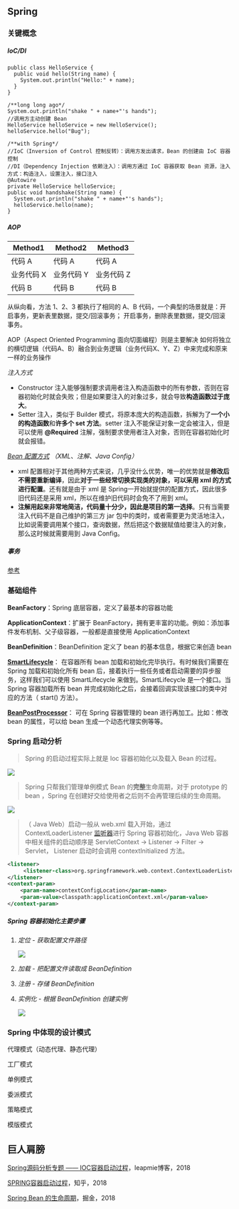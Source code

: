 ## Spring

### 关键概念

##### IoC/DI

```
public class HelloService {
  public void hello(String name) {
    System.out.println("Hello:" + name);
  }
}
```

```
/**long long ago*/
System.out.println("shake " + name+"'s hands");  
//调用方主动创建 Bean
HelloService helloService = new HelloService();
helloService.hello("Bug");
```

```
/**with Spring*/
//IoC（Inversion of Control 控制反转）：调用方发出请求，Bean 的创建由 IoC 容器控制
//DI（Dependency Injection 依赖注入）：调用方通过 IoC 容器获取 Bean 资源，注入方式：构造注入，设置注入，接口注入
@Autowire
private HelloService helloService;
public void handshake(String name) {
  System.out.println("shake " + name+"'s hands");  
  helloService.hello(name);
}
```

##### AOP

| Method1    | Method2    | Method3    |
| ---------- | ---------- | ---------- |
| 代码 A     | 代码 A     | 代码 A     |
| 业务代码 X | 业务代码 Y | 业务代码 Z |
| 代码 B     | 代码 B     | 代码 B     |

从纵向看，方法 1、2、3 都执行了相同的 A、B 代码，一个典型的场景就是：开启事务，更新表里数据，提交/回滚事务；  开启事务，删除表里数据，提交/回滚事务。

AOP（Aspect Oriented Programming 面向切面编程）则是主要解决 如何将独立的横切逻辑（代码A、B）融合到业务逻辑（业务代码X、Y、Z）中来完成和原来一样的业务操作

*注入方式*

- Constructor 注入能够强制要求调用者注入构造函数中的所有参数，否则在容器初始化时就会失败；但是如果要注入的对象过多，就会导致**构造函数过于庞大**。
- Setter 注入，类似于 Builder 模式，将原本庞大的构造函数，拆解为了**一个小的构造函数**和**许多个 set 方法**。setter 注入不能保证对象一定会被注入，但是可以使用 **@Required** 注解，强制要求使用者注入对象，否则在容器初始化时就会报错。

*[Bean 配置方式](https://blog.csdn.net/icarus_wang/article/details/51649635) （XML、注解、Java Config）*

- xml 配置相对于其他两种方式来说，几乎没什么优势，唯一的优势就是**修改后不需要重新编译**，因此**对于一些经常切换实现类的对象，可以采用 xml 的方式进行配置**。还有就是由于 xml 是 Spring一开始就提供的配置方式，因此很多旧代码还是采用 xml，所以在维护旧代码时会免不了用到 xml。
- **注解用起来非常地简洁，代码量十分少，因此是项目的第一选择**。只有当需要注入代码不是自己维护的第三方 jar 包中的类时，或者需要更为灵活地注入，比如说需要调用某个接口，查询数据，然后把这个数据赋值给要注入的对象，那么这时候就需要用到 Java Config。

##### 事务

[参考](spring-transaction.md)

### 基础组件

**BeanFactory**：Spring 底层容器，定义了最基本的容器功能

**ApplicationContext**：扩展于 BeanFactory，拥有更丰富的功能。例如：添加事件发布机制、父子级容器，一般都是直接使用 ApplicationContext

**BeanDefinition**：BeanDefinition 定义了 bean 的基本信息，根据它来创造 bean

**[SmartLifecycle](http://www.ishenping.com/ArtInfo/1618723.html)**： 在容器所有 bean 加载和初始化完毕执行。有时候我们需要在 Spring 加载和初始化所有 bean 后，接着执行一些任务或者启动需要的异步服务，这样我们可以使用 SmartLifecycle 来做到。SmartLifecycle 是一个接口。当 Spring 容器加载所有 bean 并完成初始化之后，会接着回调实现该接口的类中对应的方法（ start() 方法）。

**[BeanPostProcessor](https://www.jianshu.com/p/1417eefd2ab1)**： 可在 Spring 容器管理的 bean 进行再加工。比如：修改 bean 的属性，可以给 bean 生成一个动态代理实例等等。

### Spring 启动分析

> Spring 的启动过程实际上就是 Ioc 容器初始化以及载入 Bean 的过程。

![](mix/spring-run-4.jpg)

> Spring 只帮我们管理单例模式 Bean 的**完整**生命周期，对于 prototype 的 bean ，Spring 在创建好交给使用者之后则不会再管理后续的生命周期。

![](mix/spring-bean-lifecycle.jpg)

> （ Java Web）启动一般从 web.xml 载入开始，通过 ContextLoaderListener [监听器](../Java-WEB/servlet.md)进行 Spring 容器初始化，Java Web 容器中相关组件的启动顺序是 ServletContext -> Listener -> Filter -> Servlet， Listener 启动时会调用 contextInitialized 方法。

```xml
<listener>  
     <listener-class>org.springframework.web.context.ContextLoaderListener</listener-class> 
</listener> 
<context-param>  
    <param-name>contextConfigLocation</param-name>  
    <param-value>classpath:applicationContext.xml</param-value>  
</context-param> 
```

##### Spring 容器初始化主要步骤

1. *定位 - 获取配置文件路径*

   ![](mix/spring-run-configLocation.jpg)

2. *加载 - 把配置文件读取成 BeanDefinition*

3. *注册 - 存储 BeanDefinition*

4. *实例化 - 根据 BeanDefinition 创建实例*

   ![](mix/spring-run-main.jpg)



### Spring 中体现的设计模式

代理模式（动态代理、静态代理）

工厂模式

单例模式

委派模式

策略模式

模版模式

## 巨人肩膀

[Spring源码分析专题 —— IOC容器启动过程](https://blog.leapmie.com/archives/390/)，leapmie博客，2018

[SPRING容器启动过程](https://zhuanlan.zhihu.com/p/32830470)，知乎，2018

[Spring Bean 的生命周期](https://juejin.im/post/5ab1bf19f265da23771947f1)，掘金，2018